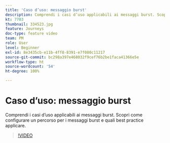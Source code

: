 ```yaml
---
title: 'Caso d’uso: messaggio burst'
description: Comprendi i casi d’uso applicabili ai messaggi burst. Scopri come configurare un percorso per i messaggi burst e quali best practice applicare.
kt: 7703
thumbnail: 334523.jpg
feature: Journeys
doc-type: feature video
team: PM
role: User
level: Beginner
exl-id: 8e3435cb-e11b-4ff8-8391-e7f080c11217
source-git-commit: bc298a397e468032f9cef76b2be1faca41366e5e
workflow-type: ht
source-wordcount: '54'
ht-degree: 100%

---
```


# Caso d’uso: messaggio burst

Comprendi i casi d’uso applicabili ai messaggi burst. Scopri come configurare un percorso per i messaggi burst e quali best practice applicare.

>[!VIDEO](https://video.tv.adobe.com/v/334523?quality=12)
